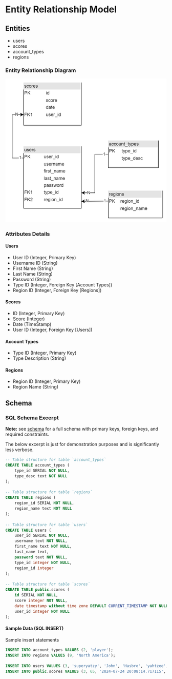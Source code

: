 # Entity Relationship Model

## Entities

- users
- scores
- account_types
- regions

### Entity Relationship Diagram

![Database Schema](/docs/schema.png)

### Attributes Details

#### Users

- User ID (Integer, Primary Key)
- Username ID (String)
- First Name (String)
- Last Name (String)
- Password (String)
- Type ID (Integer, Foreign Key [Account Types])
- Region ID (Integer, Foreign Key [Regions])

#### Scores

- ID (Integer, Primary Key)
- Score (Integer)
- Date (TimeStamp)
- User ID (Integer, Foreign Key [Users])

#### Account Types

- Type ID (Integer, Primary Key)
- Type Description (String)

#### Regions

- Region ID (Integer, Primary Key)
- Region Name (String)


## Schema

### SQL Schema Excerpt

**Note:** see [schema](/db/schema.sql) for a full schema with primary keys, foreign keys, and required constraints.

The below excerpt is just for demonstration purposes and is significantly less verbose.

```sql
-- Table structure for table `account_types`
CREATE TABLE account_types (
    type_id SERIAL NOT NULL,
    type_desc text NOT NULL
);

-- Table structure for table `regions`
CREATE TABLE regions (
    region_id SERIAL NOT NULL,
    region_name text NOT NULL
);

-- Table structure for table `users`
CREATE TABLE users (
    user_id SERIAL NOT NULL,
    username text NOT NULL,
    first_name text NOT NULL,
    last_name text,
    password text NOT NULL,
    type_id integer NOT NULL,
    region_id integer
);

-- Table structure for table `scores`
CREATE TABLE public.scores (
    id SERIAL NOT NULL,
    score integer NOT NULL,
    date timestamp without time zone DEFAULT CURRENT_TIMESTAMP NOT NULL,
    user_id integer NOT NULL
);
```

#### Sample Data (SQL INSERT)

Sample insert statements

```sql
INSERT INTO account_types VALUES (2, 'player');
INSERT INTO regions VALUES (9, 'North America');

INSERT INTO users VALUES (3, 'superyatzy', 'John', 'Hasbro', 'yahtzee', 2, 5);
INSERT INTO public.scores VALUES (3, 65, '2024-07-24 20:08:14.717115', 3);
```
